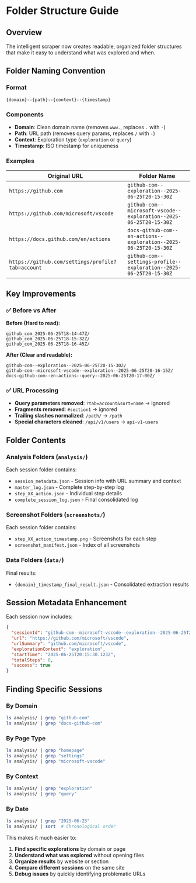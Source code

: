 # Folder Structure Guide

## Overview
The intelligent scraper now creates readable, organized folder structures that make it easy to understand what was explored and when.

## Folder Naming Convention

### Format
```
{domain}--{path}--{context}--{timestamp}
```

### Components
- **Domain**: Clean domain name (removes `www.`, replaces `.` with `-`)
- **Path**: URL path (removes query params, replaces `/` with `-`)  
- **Context**: Exploration type (`exploration` or `query`)
- **Timestamp**: ISO timestamp for uniqueness

### Examples

| Original URL | Folder Name |
|-------------|-------------|
| `https://github.com` | `github-com--exploration--2025-06-25T20-15-30Z` |
| `https://github.com/microsoft/vscode` | `github-com--microsoft-vscode--exploration--2025-06-25T20-15-30Z` |
| `https://docs.github.com/en/actions` | `docs-github-com--en-actions--exploration--2025-06-25T20-15-30Z` |
| `https://github.com/settings/profile?tab=account` | `github-com--settings-profile--exploration--2025-06-25T20-15-30Z` |

## Key Improvements

### ✅ Before vs After
**Before (Hard to read):**
```
github_com_2025-06-25T18-14-47Z/
github_com_2025-06-25T18-15-32Z/
github_com_2025-06-25T18-16-45Z/
```

**After (Clear and readable):**
```
github-com--exploration--2025-06-25T20-15-30Z/
github-com--microsoft-vscode--exploration--2025-06-25T20-16-15Z/
docs-github-com--en-actions--query--2025-06-25T20-17-00Z/
```

### ✅ URL Processing
- **Query parameters removed**: `?tab=account&sort=name` → ignored
- **Fragments removed**: `#section1` → ignored  
- **Trailing slashes normalized**: `/path/` → `/path`
- **Special characters cleaned**: `/api/v1/users` → `api-v1-users`

## Folder Contents

### Analysis Folders (`analysis/`)
Each session folder contains:
- `session_metadata.json` - Session info with URL summary and context
- `master_log.json` - Complete step-by-step log
- `step_XX_action.json` - Individual step details
- `complete_session_log.json` - Final consolidated log

### Screenshot Folders (`screenshots/`)
Each session folder contains:
- `step_XX_action_timestamp.png` - Screenshots for each step
- `screenshot_manifest.json` - Index of all screenshots

### Data Folders (`data/`)
Final results:
- `{domain}_timestamp_final_result.json` - Consolidated extraction results

## Session Metadata Enhancement

Each session now includes:
```json
{
  "sessionId": "github-com--microsoft-vscode--exploration--2025-06-25T20-15-30Z",
  "url": "https://github.com/microsoft/vscode", 
  "urlSummary": "github.com/microsoft/vscode",
  "explorationContext": "exploration",
  "startTime": "2025-06-25T20:15:30.123Z",
  "totalSteps": 8,
  "success": true
}
```

## Finding Specific Sessions

### By Domain
```bash
ls analysis/ | grep "github-com"
ls analysis/ | grep "docs-github-com"
```

### By Page Type  
```bash
ls analysis/ | grep "homepage"
ls analysis/ | grep "settings"
ls analysis/ | grep "microsoft-vscode"
```

### By Context
```bash
ls analysis/ | grep "exploration"
ls analysis/ | grep "query"  
```

### By Date
```bash
ls analysis/ | grep "2025-06-25"
ls analysis/ | sort  # Chronological order
```

This makes it much easier to:
1. **Find specific explorations** by domain or page
2. **Understand what was explored** without opening files
3. **Organize results** by website or section
4. **Compare different sessions** on the same site
5. **Debug issues** by quickly identifying problematic URLs 
